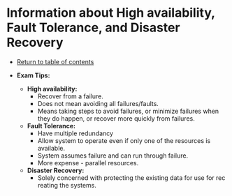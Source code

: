 # Information about High availability, Fault Tolerance, and Disaster Recovery

* [Return to table of contents](../../README.md)

* **Exam Tips:**
  * **High availability:**
    * Recover from a failure.
    * Does not mean avoiding all failures/faults.
    * Means taking steps to avoid failures, or minimize failures when they do happen, or recover more quickly from failures.
  * **Fault Tolerance:**
    * Have multiple redundancy
    * Allow system to operate even if only one of the resources is  available.
    * System assumes failure and can run through failure.
    * More expense - parallel resources.
  * **Disaster Recovery:**
    * Solely concerned with protecting the existing data for use for recreating the systems.
